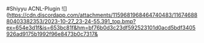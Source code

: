 #Shiyyu ACNL-Plugin
![](https://cdn.discordapp.com/attachments/1159681968464740483/1167468880403382353/2023-10-27_23-24-55.391_top.bmp?ex=654e3d1f&is=653bc81f&hm=bf76b0d3c23df592523101d0acd5bdf3405926ad9175b1992f96e8473b0c7317&
